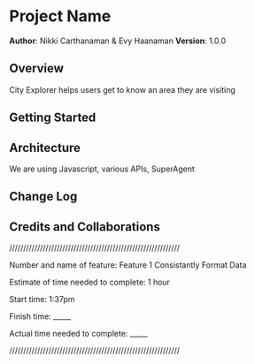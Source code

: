 # Project Name

**Author**: Nikki Carthanaman & Evy Haanaman
**Version**: 1.0.0

## Overview
City Explorer helps users get to know an area they are visiting
<!-- Provide a high level overview of what this application is and why you are building it, beyond the fact that it's an assignment for this class. (i.e. What's your problem domain?) -->

## Getting Started
<!-- What are the steps that a user must take in order to build this app on their own machine and get it running? -->

## Architecture
We are using Javascript, various APIs, SuperAgent
<!-- Provide a detailed description of the application design. What technologies (languages, libraries, etc) you're using, and any other relevant design information. -->

## Change Log
<!-- Use this area to document the iterative changes made to your application as each feature is successfully implemented. Use time stamps. Here's an examples:-->



## Credits and Collaborations

<!-- Give credit (and a link) to other people or resources that helped you build this application. -->

/////////////////////////////////////////////////////////////

Number and name of feature: Feature 1 Consistantly Format Data

Estimate of time needed to complete:  1 hour

Start time: 1:37pm

Finish time: _____

Actual time needed to complete: _____

/////////////////////////////////////////////////////////////